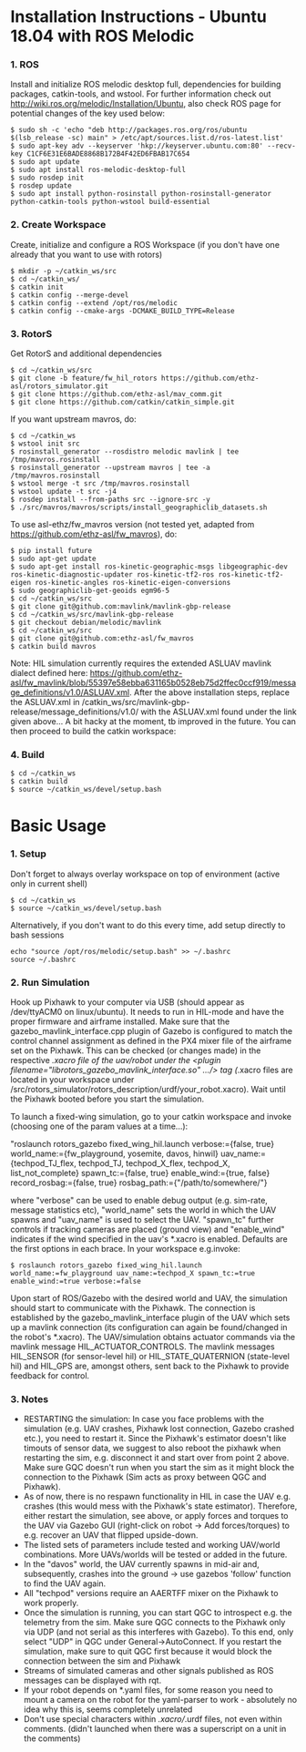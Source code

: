 # Installation Instructions - Ubuntu 18.04 with ROS Melodic

### 1. ROS 
Install and initialize ROS melodic desktop full, dependencies for building packages, catkin-tools, and wstool. For further information check out http://wiki.ros.org/melodic/Installation/Ubuntu, also check ROS page for potential changes of the key used below:

```
$ sudo sh -c 'echo "deb http://packages.ros.org/ros/ubuntu $(lsb_release -sc) main" > /etc/apt/sources.list.d/ros-latest.list'
$ sudo apt-key adv --keyserver 'hkp://keyserver.ubuntu.com:80' --recv-key C1CF6E31E6BADE8868B172B4F42ED6FBAB17C654
$ sudo apt update
$ sudo apt install ros-melodic-desktop-full
$ sudo rosdep init
$ rosdep update
$ sudo apt install python-rosinstall python-rosinstall-generator python-catkin-tools python-wstool build-essential
```

### 2. Create Workspace
Create, initialize and configure a ROS Workspace (if you don't have one already that you want to use with rotors)

 ```
$ mkdir -p ~/catkin_ws/src
$ cd ~/catkin_ws/
$ catkin init
$ catkin config --merge-devel
$ catkin config --extend /opt/ros/melodic
$ catkin config --cmake-args -DCMAKE_BUILD_TYPE=Release
 ```
### 3. RotorS 
Get RotorS and additional dependencies

```
$ cd ~/catkin_ws/src
$ git clone -b feature/fw_hil_rotors https://github.com/ethz-asl/rotors_simulator.git
$ git clone https://github.com/ethz-asl/mav_comm.git
$ git clone https://github.com/catkin/catkin_simple.git
```
If you want upstream mavros, do:

```
$ cd ~/catkin_ws
$ wstool init src
$ rosinstall_generator --rosdistro melodic mavlink | tee /tmp/mavros.rosinstall
$ rosinstall_generator --upstream mavros | tee -a /tmp/mavros.rosinstall
$ wstool merge -t src /tmp/mavros.rosinstall
$ wstool update -t src -j4
$ rosdep install --from-paths src --ignore-src -y
$ ./src/mavros/mavros/scripts/install_geographiclib_datasets.sh
```
To use asl-ethz/fw_mavros version (not tested yet, adapted from https://github.com/ethz-asl/fw_mavros), do:

```
$ pip install future
$ sudo apt-get update
$ sudo apt-get install ros-kinetic-geographic-msgs libgeographic-dev ros-kinetic-diagnostic-updater ros-kinetic-tf2-ros ros-kinetic-tf2-eigen ros-kinetic-angles ros-kinetic-eigen-conversions
$ sudo geographiclib-get-geoids egm96-5
$ cd ~/catkin_ws/src
$ git clone git@github.com:mavlink/mavlink-gbp-release
$ cd ~/catkin_ws/src/mavlink-gbp-release
$ git checkout debian/melodic/mavlink
$ cd ~/catkin_ws/src
$ git clone git@github.com:ethz-asl/fw_mavros
$ catkin build mavros
```
Note: HIL simulation currently requires the extended ASLUAV mavlink dialect defined here: https://github.com/ethz-asl/fw_mavlink/blob/55397e58ebba631165b0528eb75d2ffec0ccf919/message_definitions/v1.0/ASLUAV.xml. After the above installation steps, replace the ASLUAV.xml in /catkin_ws/src/mavlink-gbp-release/message_definitions/v1.0/ with the ASLUAV.xml found under the link given above... A bit hacky at the moment, tb improved in the future. You can then proceed to build the catkin workspace:

### 4. Build
```
$ cd ~/catkin_ws
$ catkin build
$ source ~/catkin_ws/devel/setup.bash
```

# Basic Usage

### 1. Setup
Don't forget to always overlay workspace on top of environment (active only in current shell)

```
$ cd ~/catkin_ws
$ source ~/catkin_ws/devel/setup.bash
```

Alternatively, if you don't want to do this every time, add setup directly to bash sessions

```
echo "source /opt/ros/melodic/setup.bash" >> ~/.bashrc
source ~/.bashrc
```

### 2. Run Simulation
Hook up Pixhawk to your computer via USB (should appear as /dev/ttyACM0 on linux/ubuntu). It needs to run in HIL-mode and have the proper firmware and airframe installed. Make sure that the gazebo_mavlink_interface.cpp plugin of Gazebo is configured to match the control channel assignment as defined in the PX4 mixer file of the airframe set on the Pixhawk. This can be checked (or changes made) in the respective *.xacro file of the uav/robot under the <plugin filename="librotors_gazebo_mavlink_interface.so" .../> tag (*.xacro files are located in your workspace under /src/rotors_simulator/rotors_description/urdf/your_robot.xacro). Wait until the Pixhawk booted before you start the simulation.

To launch a fixed-wing simulation, go to your catkin workspace and invoke (choosing one of the param values at a time...):

"roslaunch rotors_gazebo fixed_wing_hil.launch verbose:={false, true} world_name:={fw_playground, yosemite, davos, hinwil} uav_name:={techpod_TJ_flex, techpod_TJ, techpod_X_flex, techpod_X, list_not_complete} spawn_tc:={false, true} enable_wind:={true, false} record_rosbag:={false, true} rosbag_path:={"/path/to/somewhere/"}

where "verbose" can be used to enable debug output (e.g. sim-rate, message statistics etc), "world_name" sets the world in which the UAV spawns and "uav_name" is used to select the UAV. "spawn_tc" further controls if tracking cameras are placed (ground view) and "enable_wind" indicates if the wind specified in the uav's *.xacro is enabled. Defaults are the first options in each brace. In your workspace e.g.invoke:

```
$ roslaunch rotors_gazebo fixed_wing_hil.launch world_name:=fw_playground uav_name:=techpod_X spawn_tc:=true enable_wind:=true verbose:=false

```
Upon start of ROS/Gazebo with the desired world and UAV, the simulation should start to communicate with the Pixhawk. The connection is established by the gazebo_mavlink_interface plugin of the UAV which sets up a mavlink connection (its configuration can again be found/changed in the robot's *.xacro). The UAV/simulation obtains actuator commands via the mavlink message HIL_ACTUATOR_CONTROLS. The mavlink messages HIL_SENSOR (for sensor-level hil) or HIL_STATE_QUATERNION (state-level hil) and HIL_GPS are, amongst others, sent back to the Pixhawk to provide feedback for control.

### 3. Notes
- RESTARTING the simulation: In case you face problems with the simulation (e.g. UAV crashes, Pixhawk lost connection, Gazebo crashed etc.), you need to restart it. Since the Pixhawk's estimator doesn't like timouts of sensor data, we suggest to also reboot the pixhawk when restarting the sim, e.g. disconnect it and start over from point 2 above. Make sure GQC doesn't run when you start the sim as it might block the connection to the Pixhawk (Sim acts as proxy between QGC and Pixhawk).
- As of now, there is no respawn functionality in HIL in case the UAV e.g. crashes (this would mess with the Pixhawk's state estimator). Therefore, either restart the simulation, see above, or apply forces and torques to the UAV via Gazebo GUI (right-click on robot -> Add forces/torques) to e.g. recover an UAV that flipped upside-down.
- The listed sets of parameters include tested and working UAV/world combinations. More UAVs/worlds will be tested or added in the future. 
- In the "davos" world, the UAV currently spawns in mid-air and, subsequently, crashes into the ground -> use gazebos 'follow' function to find the UAV again.
- All "techpod" versions require an AAERTFF mixer on the Pixhawk to work properly.
- Once the simulation is running, you can start QGC to introspect e.g. the telemetry from the sim. Make sure QGC connects to the Pixhawk only via UDP (and not serial as this interferes with Gazebo). To this end, only select "UDP" in QGC under General->AutoConnect. If you restart the simulation, make sure to quit QGC first because it would block the connection between the sim and Pixhawk
- Streams of simulated cameras and other signals published as ROS messages can be displayed with rqt.
- If your robot depends on *.yaml files, for some reason you need to mount a camera on the robot for the yaml-parser to work - absolutely no idea why this is, seems completely unrelated
- Don't use special characters within *.xacro/*.urdf files, not even within comments. (didn't launched when there was a superscript on a unit in the comments)
